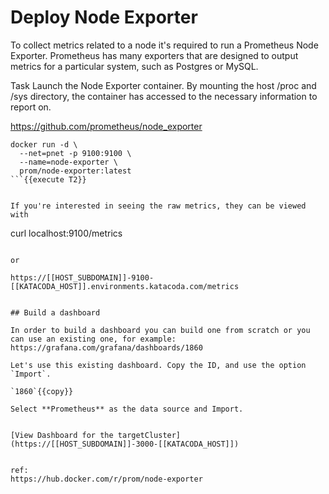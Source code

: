 # Deploy Node Exporter

To collect metrics related to a node it's required to run a Prometheus Node Exporter. Prometheus has many exporters that are designed to output metrics for a particular system, such as Postgres or MySQL.

Task
Launch the Node Exporter container. By mounting the host /proc and /sys directory, the container has accessed to the necessary information to report on.

https://github.com/prometheus/node_exporter 

```
docker run -d \
  --net=pnet -p 9100:9100 \
  --name=node-exporter \
  prom/node-exporter:latest
```{{execute T2}}


If you're interested in seeing the raw metrics, they can be viewed with 

```
curl localhost:9100/metrics
```{{execute T2}}

or

https://[[HOST_SUBDOMAIN]]-9100-[[KATACODA_HOST]].environments.katacoda.com/metrics


## Build a dashboard

In order to build a dashboard you can build one from scratch or you can use an existing one, for example:
https://grafana.com/grafana/dashboards/1860

Let's use this existing dashboard. Copy the ID, and use the option `Import`.

`1860`{{copy}}

Select **Prometheus** as the data source and Import.


[View Dashboard for the targetCluster](https://[[HOST_SUBDOMAIN]]-3000-[[KATACODA_HOST]])


ref:
https://hub.docker.com/r/prom/node-exporter
